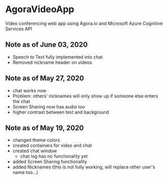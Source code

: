 # AgoraVideoApp
Video conferencing web app using Agora.io and Microsoft Azure Cognitive Services API

## Note as of June 03, 2020
- Speech to Text fully implemented into chat
- Removed nickname header on videos

## Note as of May 27, 2020
- chat works now
- Problem: others' nicknames will only show up if someone else enters the chat
- Screen Sharing now has audio too
- higher contrast between text and background

## Note as of May 19, 2020
- changed theme colors
- created containers for video and chat
- created chat window
  - chat log has no functionality yet
- added Screen Sharing functionality
- added Nicknames (this is not fully working, will replace other user's name too...)

